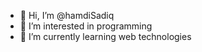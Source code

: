 - 👋 Hi, I’m @hamdiSadiq
- 👀 I’m interested in programming
- 🌱 I’m currently learning web technologies

<!---
hamdiSadiq/hamdiSadiq is a ✨ special ✨ repository because its `README.md` (this file) appears on your GitHub profile.
You can click the Preview link to take a look at your changes.
--->

